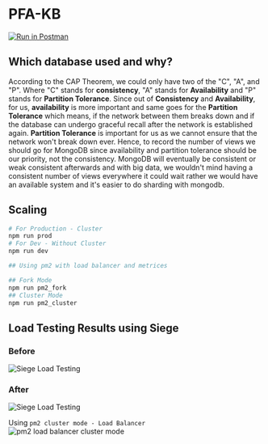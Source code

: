 # PFA-KB
[![Run in Postman](https://run.pstmn.io/button.svg)](https://app.getpostman.com/run-collection/47d7c3ec1ddee3da5075)
## Which database used and why?
According to the CAP Theorem, we could only have two of the "C", "A", and "P". Where "C" stands for **consistency**, "A" stands for **Availability** and "P" stands for **Partition Tolerance**. Since out of **Consistency** and **Availability**, for us, **availability** is more important and same goes for the **Partition Tolerance** which means, if the network between them breaks down and if the database can undergo graceful recall after the network is established again. **Partition Tolerance** is important for us as we cannot ensure that the network won't break down ever. Hence, to record the number of views we should go for MongoDB since availability and partition tolerance should be our priority, not the consistency. MongoDB will eventually be consistent or weak consistent afterwards and with big data, we wouldn't mind having a consistent number of views everywhere it could wait rather we would have an available system and it's easier to do sharding with mongodb.

## Scaling
```bash
# For Production - Cluster
npm run prod
# For Dev - Without Cluster
npm run dev

## Using pm2 with load balancer and metrices

## Fork Mode
npm run pm2_fork
## Cluster Mode
npm run pm2_cluster
```

## Load Testing Results using Siege

### Before
![Siege Load Testing](https://i.imgur.com/guBez4W.png)
### After
![Siege Load Testing](https://i.imgur.com/1DQOBY4.png)

Using `pm2 cluster mode - Load Balancer`
![pm2 load balancer cluster mode](https://i.imgur.com/31NLTBr.png)

